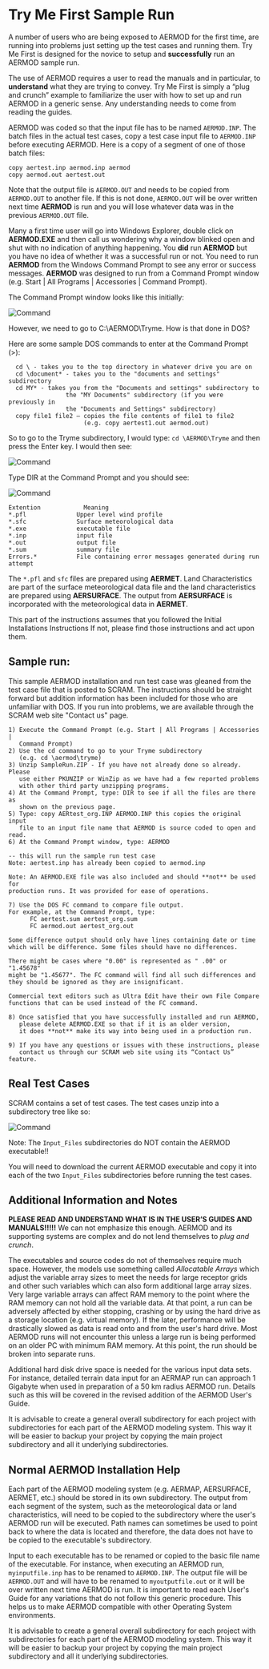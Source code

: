 <!-- L:\usuario\Documents\2018\ean_2018s1\aire_2018s1\SampleRun -->

# Try Me First Sample Run

A number of users who are being exposed to AERMOD for the first time, are running into problems 
just setting up the test cases and running them. Try Me First is designed for the novice to setup 
and **successfully** run an AERMOD sample run.

The use of AERMOD requires a user to read the manuals and in particular, to **understand** what 
they are trying to convey. Try Me First is simply a “plug and crunch” example to familiarize the 
user with how to set up and run AERMOD in a generic sense. Any understanding needs to come from 
reading the guides.

AERMOD was coded so that the input file has to be named `AERMOD.INP`. The batch files in the 
actual test cases, copy a test case input file to `AERMOD.INP` before executing AERMOD. Here is 
a copy of a segment of one of those batch files:

```terminal
copy aertest.inp aermod.inp aermod
copy aermod.out aertest.out
```

Note that the output file is `AERMOD.OUT` and needs to be copied from `AERMOD.OUT` to another 
file. If this is not done, `AERMOD.OUT` will be over written next time **AERMOD** is run and 
you will lose whatever data was in the previous `AERMOD.OUT` file.

Many a first time user will go into Windows Explorer, double click on **AERMOD.EXE** and then 
call us wondering why a window blinked open and shut with no indication of anything happening. 
You **did** run **AERMOD** but you have no idea of whether it was a successful run or not. You 
need to run **AERMOD** from the Windows Command Prompt to see any error or success messages. 
**AERMOD** was designed to run from a Command Prompt window (e.g. Start | All Programs | 
Accessories | Command Prompt).

The Command Prompt window looks like this initially:

![Command](img/command1.png)

However, we need to go to C:\AERMOD\Tryme. How is that done in DOS?
 
Here are some sample DOS commands to enter at the Command Prompt (>): 
```terminal
  cd \ - takes you to the top directory in whatever drive you are on 
  cd \document* - takes you to the "documents and settings" subdirectory 
  cd MY* - takes you from the "Documents and settings" subdirectory to
                the "MY Documents" subdirectory (if you were previously in 
                the "Documents and Settings" subdirectory)
  copy file1 file2 – copies the file contents of file1 to file2 
                     (e.g. copy aertest1.out aermod.out)
```

So to go to the Tryme subdirectory, I would type: 
`cd \AERMOD\Tryme` and then press the Enter key. I would then see:

![Command](img/command2.png)

Type DIR at the Command Prompt and you should see:

![Command](img/command3.png)

```terminal
Extention            Meaning
*.pfl              Upper level wind profile
*.sfc              Surface meteorological data
*.exe              executable file
*.inp              input file
*.out              output file
*.sum              summary file
Errors.*           File containing error messages generated during run attempt
```

The `*.pfl` and `sfc` files are prepared using **AERMET**. Land Characteristics are part of 
the surface meteorological data file and the land characteristics are prepared using 
**AERSURFACE**. The output from **AERSURFACE** is incorporated with the meteorological data 
in **AERMET**.



This part of the instructions assumes that you followed the Initial Installations Instructions 
If not, please find those instructions and act upon them.

## Sample run:

This sample AERMOD installation and run test case was gleaned from the test case file that is 
posted to SCRAM. The instructions should be straight forward but addition information has been 
included for those who are unfamiliar with DOS. If you run into problems, we are available 
through the SCRAM web site "Contact us" page.

```terminal
1) Execute the Command Prompt (e.g. Start | All Programs | Accessories | 
   Command Prompt)
2) Use the cd command to go to your Tryme subdirectory 
   (e.g. cd \aermod\tryme)
3) Unzip SampleRun.ZIP - If you have not already done so already. Please 
   use either PKUNZIP or WinZip as we have had a few reported problems 
   with other third party unzipping programs.
4) At the Command Prompt, type: DIR to see if all the files are there as 
   shown on the previous page.
5) Type: copy AERtest_org.INP AERMOD.INP this copies the original input 
   file to an input file name that AERMOD is source coded to open and read.
6) At the Command Prompt window, type: AERMOD

-- this will run the sample run test case
Note: aertest.inp has already been copied to aermod.inp

Note: An AERMOD.EXE file was also included and should **not** be used for 
production runs. It was provided for ease of operations.

7) Use the DOS FC command to compare file output. 
For example, at the Command Prompt, type:
      FC aertest.sum aertest_org.sum 
      FC aermod.out aertest_org.out

Some difference output should only have lines containing date or time 
which will be difference. Some files should have no differences.
 
There might be cases where "0.00" is represented as " .00" or "1.45678" 
might be "1.45677". The FC command will find all such differences and 
they should be ignored as they are insignificant.

Commercial text editors such as Ultra Edit have their own File Compare 
functions that can be used instead of the FC command.

8) Once satisfied that you have successfully installed and run AERMOD, 
   please delete AERMOD.EXE so that if it is an older version,
   it does **not** make its way into being used in a production run.

9) If you have any questions or issues with these instructions, please 
   contact us through our SCRAM web site using its “Contact Us” feature.
```

## Real Test Cases

SCRAM contains a set of test cases. The test cases unzip into a subdirectory tree like so:

![Command](img/explorer.png)

Note: The ```Input_Files``` subdirectories do NOT contain the AERMOD executable!!

You will need to download the current AERMOD executable and copy it into each of the two 
```Input_Files``` subdirectories before running the test cases.

## Additional Information and Notes

**PLEASE READ AND UNDERSTAND WHAT IS IN THE USER’S GUIDES AND MANUALS!!!!!** We can not 
emphasize this enough. AERMOD and its supporting systems are complex and do not lend 
themselves to *plug and crunch*.

The executables and source codes do not of themselves require much space. However, the models 
use something called *Allocatable Arrays* which adjust the variable array sizes to meet the 
needs for large receptor grids and other such variables which can also form additional large 
array sizes. Very large variable arrays can affect RAM memory to the point where the RAM memory 
can not hold all the variable data. At that point, a run can be adversely affected by either 
stopping, crashing or by using the hard drive as a storage location (e.g. virtual memory). If 
the later, performance will be drastically slowed as data is read onto and from the user's 
hard drive. Most AERMOD runs will not encounter this unless a large run is being performed on 
an older PC with minimum RAM memory. At this point, the run should be broken into separate runs.

Additional hard disk drive space is needed for the various input data sets. For instance, 
detailed terrain data input for an AERMAP run can approach 1 Gigabyte when used in preparation 
of a 50 km radius AERMOD run. Details such as this will be covered in the revised addition of 
the AERMOD User's Guide.

It is advisable to create a general overall subdirectory for each project with subdirectories 
for each part of the AERMOD modeling system. This way it will be easier to backup your project 
by copying the main project subdirectory and all it underlying subdirectories.

## Normal AERMOD Installation Help

Each part of the AERMOD modeling system (e.g. AERMAP, AERSURFACE, AERMET, etc.) should be stored 
in its own subdirectory. The output from each segment of the system, such as the meteorological 
data or land characteristics, will need to be copied to the subdirectory where the user's AERMOD 
run will be executed. Path names can sometimes be used to point back to where the data is located 
and therefore, the data does not have to be copied to the executable's subdirectory.

Input to each executable has to be renamed or copied to the basic file name of the executable. 
For instance, when executing an AERMOD run, `myinputfile.inp` has to be renamed to `AERMOD.INP`. 
The output file will be `AERMOD.OUT` and will have to be renamed to `myoutputfile.out` or it 
will be over written next time AERMOD is run. It is important to read each User's Guide for any 
variations that do not follow this generic procedure. This helps us to make AERMOD compatible 
with other Operating System environments.

It is advisable to create a general overall subdirectory for each project with subdirectories 
for each part of the AERMOD modeling system. This way it will be easier to backup your project 
by copying the main project subdirectory and all it underlying subdirectories.
<!--
***********************************************************************************************
-->
